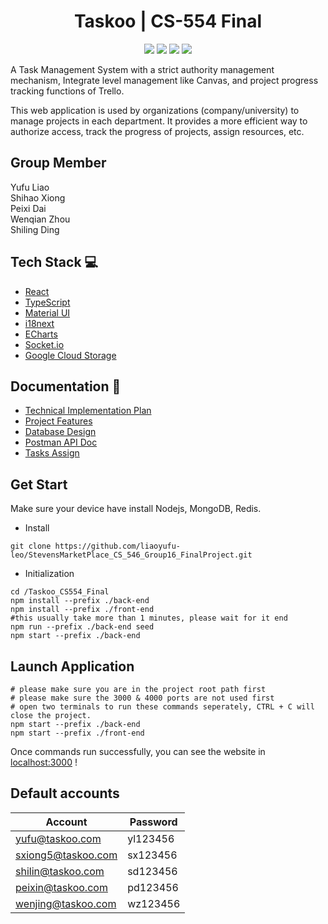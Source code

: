 <h1 align="center">Taskoo | CS-554 Final</h1>

<p align="center">
<img src="https://img.shields.io/badge/-React-eee?style=flat-square&logo=react" />
<img src="https://img.shields.io/badge/-TypeScript-eee?style=flat-square&logo=typescript" />
<img src="https://img.shields.io/badge/-NodeJS-eee?style=flat-square&logo=node.js" />
<img src="https://img.shields.io/badge/-MongoDB-eee?style=flat-square&logo=mongodb" />
</p>

<p>
A Task Management System with a strict authority management mechanism, Integrate level management like Canvas, and project progress tracking functions of Trello.
</p>
<p>
This web application is used by organizations (company/university) to manage projects in each department. It provides a more efficient way to authorize access, track the progress of projects, assign resources, etc.
</p>

## Group Member
Yufu Liao  
Shihao Xiong  
Peixi Dai  
Wenqian Zhou  
Shiling Ding  

## Tech Stack 💻
* [React](https://reactjs.org/)
* [TypeScript](https://www.typescriptlang.org/)
* [Material UI](https://mui.com/)
* [i18next](https://react.i18next.com/)
* [ECharts](https://echarts.apache.org/en/index.html)
* [Socket.io](https://socket.io/)
* [Google Cloud Storage](https://cloud.google.com/)

## Documentation 📖
* [Technical Implementation Plan](https://stevens0-my.sharepoint.com/:w:/g/personal/sxiong5_stevens_edu/EWJkiuUG4PhEliMxonPS0RQBJVH_C_mfK4eOoFqYGfcwnQ?e=4dv2rL)
* [Project Features ](https://stevens0-my.sharepoint.com/:w:/g/personal/yliao10_stevens_edu/EWtM_BAAjthHj5dDtcM9W-8BXkLfIYMzv8x_0xUkKB1zXQ?e=fAyAbY)
* [Database Design ](https://stevens0-my.sharepoint.com/:w:/g/personal/sxiong5_stevens_edu/EfxWAIsqfp5FmLfp-46rxpIBk4Ep4YOiGzqBIBuWKB3gyQ?e=a7fxRu)
* [Postman API Doc](https://documenter.getpostman.com/view/13354448/UVyn1yY2)
* [Tasks Assign](https://docs.google.com/document/d/1zbjgbLGnco0On2ik0vOc84S6zpXB2IiVcLU0Z4C0ibM/edit?usp=sharing)

## Get Start
Make sure your device have install Nodejs, MongoDB, Redis.

- Install
``` 
git clone https://github.com/liaoyufu-leo/StevensMarketPlace_CS_546_Group16_FinalProject.git
```
- Initialization
```
cd /Taskoo_CS554_Final
npm install --prefix ./back-end
npm install --prefix ./front-end
#this usually take more than 1 minutes, please wait for it end
npm run --prefix ./back-end seed
npm start --prefix ./back-end
```

## Launch Application
```
# please make sure you are in the project root path first
# please make sure the 3000 & 4000 ports are not used first
# open two terminals to run these commands seperately, CTRL + C will close the project.
npm start --prefix ./back-end
npm start --prefix ./front-end
```

Once commands run successfully, you can see the website in [localhost:3000](http://localhost:3000/)
! 

## Default accounts
| Account| Password|
| - | -|
|yufu@taskoo.com|yl123456|
|sxiong5@taskoo.com|sx123456|
|shilin@taskoo.com|sd123456|
|peixin@taskoo.com|pd123456|
|wenjing@taskoo.com|wz123456|